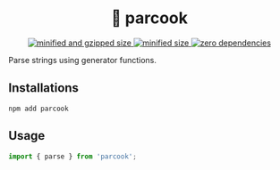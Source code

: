 <div align="center">
  <h1>🥒 parcook</h1>
  <a href="https://bundlephobia.com/result?p=parcook">
    <img src="https://badgen.net/bundlephobia/minzip/parcook@0.1.3" alt="minified and gzipped size">
    <img src="https://badgen.net/bundlephobia/min/parcook@0.1.3" alt="minified size">
    <img src="https://badgen.net/bundlephobia/dependency-count/parcook@0.1.3" alt="zero dependencies">
  </a>
</div>

Parse strings using generator functions.

## Installations

```console
npm add parcook
```

## Usage

```typescript
import { parse } from 'parcook';


```
